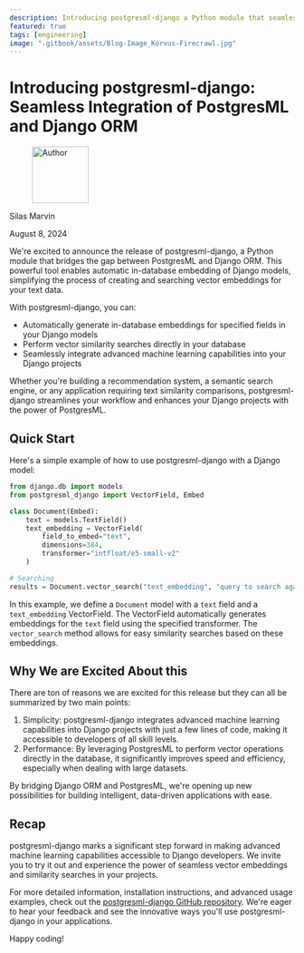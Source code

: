 ```yaml
---
description: Introducing postgresml-django a Python module that seamlessly integrates PostgresML and Django.
featured: true
tags: [engineering]
image: ".gitbook/assets/Blog-Image_Korvus-Firecrawl.jpg"
---
```


# Introducing postgresml-django: Seamless Integration of PostgresML and Django ORM

<div align="left">

<figure><img src=".gitbook/assets/silas.jpg" alt="Author" width="100"><figcaption></figcaption></figure>

</div>

Silas Marvin

August 8, 2024

We're excited to announce the release of postgresml-django, a Python module that bridges the gap between PostgresML and Django ORM. This powerful tool enables automatic in-database embedding of Django models, simplifying the process of creating and searching vector embeddings for your text data.

With postgresml-django, you can:
- Automatically generate in-database embeddings for specified fields in your Django models
- Perform vector similarity searches directly in your database
- Seamlessly integrate advanced machine learning capabilities into your Django projects

Whether you're building a recommendation system, a semantic search engine, or any application requiring text similarity comparisons, postgresml-django streamlines your workflow and enhances your Django projects with the power of PostgresML.

## Quick Start

Here's a simple example of how to use postgresml-django with a Django model:

```python
from django.db import models
from postgresml_django import VectorField, Embed

class Document(Embed):
    text = models.TextField()
    text_embedding = VectorField(
        field_to_embed="text",
        dimensions=384,
        transformer="intfloat/e5-small-v2"
    )

# Searching
results = Document.vector_search("text_embedding", "query to search against")
```

In this example, we define a `Document` model with a `text` field and a `text_embedding` VectorField. The VectorField automatically generates embeddings for the `text` field using the specified transformer. The `vector_search` method allows for easy similarity searches based on these embeddings.

## Why We are Excited About this

There are ton of reasons we are excited for this release but they can all be summarized by two main points:

1. Simplicity: postgresml-django integrates advanced machine learning capabilities into Django projects with just a few lines of code, making it accessible to developers of all skill levels.
2. Performance: By leveraging PostgresML to perform vector operations directly in the database, it significantly improves speed and efficiency, especially when dealing with large datasets.

By bridging Django ORM and PostgresML, we're opening up new possibilities for building intelligent, data-driven applications with ease.

## Recap

postgresml-django marks a significant step forward in making advanced machine learning capabilities accessible to Django developers. We invite you to try it out and experience the power of seamless vector embeddings and similarity searches in your projects.

For more detailed information, installation instructions, and advanced usage examples, check out the [postgresml-django GitHub repository](https://github.com/postgresml/postgresml-django). We're eager to hear your feedback and see the innovative ways you'll use postgresml-django in your applications.

Happy coding!
